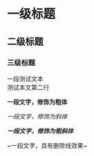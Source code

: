 # 一级标题
## 二级标题
### 三级标题

一段测试文本<br>
测试本文第二行

**一段文字，修饰为粗体**

*一段文字，修饰为斜体*

***一段文字，修饰为粗斜体***

~一段文字，具有删除线效果~



